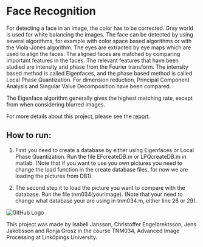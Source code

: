 # Face Recognition

For detecting a face in an image, the color has to be corrected. Gray world is used for white balancing
the images. The face can be detected by using several algorithms, for example with color space
based algorithms or with the Viola-Jones algorithm. The eyes are extracted by eye maps which are
used to align the faces. The aligned faces are matched by comparing important features in the faces.
The relevant features that have been studied are intensity and phase from the Fourier transform. The
intensity based method is called Eigenfaces, and the phase based method is called Local Phase Quantization.
For dimension reduction, Principal Component Analysis and Singular Value Decomposition
have been compared.

The Eigenface algorithm generally gives the highest matching rate, except from when considering
blurred images.

For more details about this project, please see the [report](https://cdn.rawgit.com/jenja/Face_Recognition/master/Report/Face_Detection.pdf).

## How to run:

1. First you need to create a database by either using Eigenfaces or Local Phase Quantization. Run the file EFcreateDB.m or LPQcreateDB.m in matlab. (Note that if you want to use you own pictures you need to change the load function in the create database files, for now we are loading the pictures from DB1).

2. The second step it to load the picture you want to compare with the database. Run the file tnm034(yourimage). (Note that your need to change what database your are using in tnm034.m, either line 26 or 29).

![GitHub Logo](/images/kastbana_v2.png)

This project was made by Isabell Jansson, Christoffer Engelbrektsson, Jens Jakobsson and Ronja Grosz in the course TNM034, Advanced Image Processing at Linköpings University.
